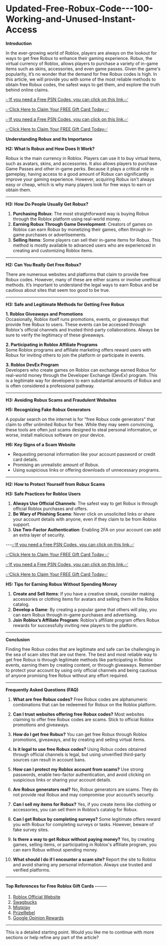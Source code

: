 # Updated-Free-Robux-Code---100-Working-and-Unused-Instant-Access

**Introduction**  

In the ever-growing world of Roblox, players are always on the lookout for ways to get free Robux to enhance their gaming experience. Robux, the virtual currency of Roblox, allows players to purchase a variety of in-game items such as skins, accessories, and even game passes. Given the game's popularity, it’s no wonder that the demand for free Robux codes is high. In this article, we will provide you with some of the most reliable methods to obtain free Robux codes, the safest ways to get them, and explore the truth behind online claims.

[✅If you need a Free PSN Codes, you can click on this link.✅](https://dmfarid.com/roblox_gift_card/)

[✅Click Here to Claim Your FREE Gift Card Today ✅](https://dmfarid.com/roblox_gift_card/)

[✅If you need a Free PSN Codes, you can click on this link.✅](https://dmfarid.com/PSN-Gift-Cards/)

[✅Click Here to Claim Your FREE Gift Card Today✅](https://dmfarid.com/roblox_gift_card/)

**Understanding Robux and Its Importance**  

**H2: What Is Robux and How Does It Work?**

Robux is the main currency in Roblox. Players can use it to buy virtual items, such as avatars, skins, and accessories. It also allows players to purchase Game Passes and other in-game perks. Because it plays a critical role in gameplay, having access to a good amount of Robux can significantly improve your gaming experience. However, acquiring Robux isn't always easy or cheap, which is why many players look for free ways to earn or obtain them.

---

**H3: How Do People Usually Get Robux?**

1. **Purchasing Robux**: The most straightforward way is buying Robux through the Roblox platform using real-world money.
2. **Earning Robux Through Game Development**: Creators of games on Roblox can earn Robux by monetizing their games, often through in-game purchases or advertisements.
3. **Selling Items**: Some players can sell their in-game items for Robux. This method is mostly available to advanced users who are experienced in creating and customizing Roblox items.

---

**H2: Can You Really Get Free Robux?**

There are numerous websites and platforms that claim to provide free Robux codes. However, many of these are either scams or involve unethical methods. It’s important to understand the legal ways to earn Robux and be cautious about sites that seem too good to be true.

---

**H3: Safe and Legitimate Methods for Getting Free Robux**  

**1. Roblox Giveaways and Promotions**  
Occasionally, Roblox itself runs promotions, events, or giveaways that provide free Robux to users. These events can be accessed through Roblox's official channels and trusted third-party collaborations. Always be sure to verify the legitimacy of these giveaways.

**2. Participating in Roblox Affiliate Programs**  
Some Roblox programs and affiliate marketing offers reward users with Robux for inviting others to join the platform or participate in events.

**3. Roblox DevEx Program**  
Developers who create games on Roblox can exchange earned Robux for real-world money through the Developer Exchange (DevEx) program. This is a legitimate way for developers to earn substantial amounts of Robux and is often considered a professional pathway.

---

**H3: Avoiding Robux Scams and Fraudulent Websites**

**H5: Recognizing Fake Robux Generators**

A popular search on the internet is for "free Robux code generators" that claim to offer unlimited Robux for free. While they may seem convincing, these tools are often just scams designed to steal personal information, or worse, install malicious software on your device.

**H6: Key Signs of a Scam Website**
- Requesting personal information like your account password or credit card details.
- Promising an unrealistic amount of Robux.
- Using suspicious links or offering downloads of unnecessary programs.

---

**H2: How to Protect Yourself from Robux Scams**

**H3: Safe Practices for Roblox Users**

1. **Always Use Official Channels**: The safest way to get Robux is through official Roblox purchases and offers.
2. **Be Wary of Phishing Scams**: Never click on unsolicited links or share your account details with anyone, even if they claim to be from Roblox support.
3. **Use Two-Factor Authentication**: Enabling 2FA on your account can add an extra layer of security.

---[✅If you need a Free PSN Codes, you can click on this link.✅](https://dmfarid.com/roblox_gift_card/)

[✅Click Here to Claim Your FREE Gift Card Today ✅](https://dmfarid.com/roblox_gift_card/)

[✅If you need a Free PSN Codes, you can click on this link.✅](https://dmfarid.com/PSN-Gift-Cards/)

[✅Click Here to Claim Your FREE Gift Card Today✅](https://dmfarid.com/roblox_gift_card/)

**H5: Tips for Earning Robux Without Spending Money**  

1. **Create and Sell Items**: If you have a creative streak, consider making accessories or clothing items for avatars and selling them in the Roblox catalog.
2. **Develop a Game**: By creating a popular game that others will play, you can earn Robux through in-game purchases and advertising.
3. **Join Roblox’s Affiliate Program**: Roblox’s affiliate program offers Robux rewards for successfully inviting new players to the platform.

---

**Conclusion**

Finding free Robux codes that are legitimate and safe can be challenging in the sea of scam sites that are out there. The best and most reliable way to get free Robux is through legitimate methods like participating in Roblox events, earning them by creating content, or through giveaways. Remember to protect your account by using only official channels and being cautious of anyone promising free Robux without any effort required.

---

**Frequently Asked Questions (FAQ)**

1. **What are free Robux codes?**
   Free Robux codes are alphanumeric combinations that can be redeemed for Robux on the Roblox platform.

2. **Can I trust websites offering free Robux codes?**
   Most websites claiming to offer free Robux codes are scams. Stick to official Roblox promotions and giveaways.

3. **How do I get free Robux?**
   You can get free Robux through Roblox promotions, giveaways, and by creating and selling virtual items.

4. **Is it legal to use free Robux codes?**
   Using Robux codes obtained through official channels is legal, but using unverified third-party sources can result in account bans.

5. **How can I protect my Roblox account from scams?**
   Use strong passwords, enable two-factor authentication, and avoid clicking on suspicious links or sharing your account details.

6. **Are Robux generators real?**
   No, Robux generators are scams. They do not provide real Robux and may compromise your account’s security.

7. **Can I sell my items for Robux?**
   Yes, if you create items like clothing or accessories, you can sell them in Roblox’s catalog for Robux.

8. **Can I get Robux by completing surveys?**
   Some legitimate offers reward you with Robux for completing surveys or tasks. However, beware of fake survey sites.

9. **Is there a way to get Robux without paying money?**
   Yes, by creating games, selling items, or participating in Roblox's affiliate program, you can earn Robux without spending money.

10. **What should I do if I encounter a scam site?**
   Report the site to Roblox and avoid sharing any personal information. Always use trusted and verified platforms.

---

#### Top References for Free Roblox Gift Cards ------

1. [Roblox Official Website](https://dmfarid.com/roblox_gift_card/)
2. [Swagbucks](https://dmfarid.com/roblox_gift_card/)
3. [Mistplay](https://dmfarid.com/roblox_gift_card/)
4. [PrizeRebel](https://dmfarid.com/roblox_gift_card/)
5. [Google Opinion Rewards](https://dmfarid.com/roblox_gift_card/)

---

This is a detailed starting point. Would you like me to continue with more sections or help refine any part of the article?
